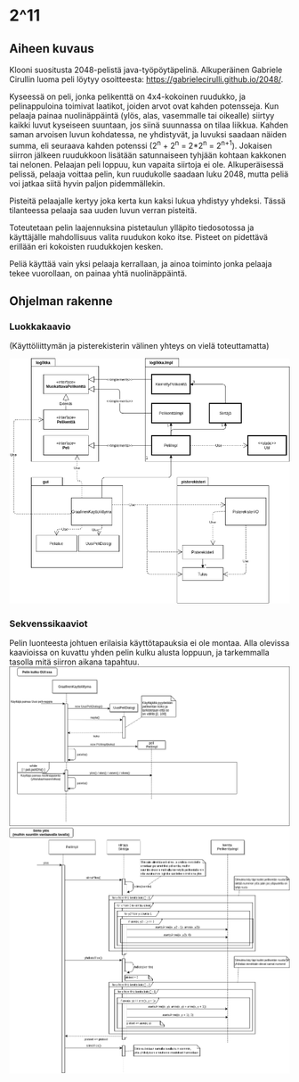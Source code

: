 # 2^11

## Aiheen kuvaus

Klooni suositusta 2048-pelistä java-työpöytäpelinä. Alkuperäinen Gabriele Cirullin luoma peli löytyy osoitteesta: https://gabrielecirulli.github.io/2048/.

Kyseessä on peli, jonka pelikenttä on 4x4-kokoinen ruudukko, ja pelinappuloina toimivat laatikot, joiden arvot ovat kahden potensseja. Kun pelaaja painaa nuolinäppäintä (ylös, alas, vasemmalle tai oikealle) siirtyy kaikki luvut kyseiseen suuntaan, jos siinä suunnassa on tilaa liikkua. Kahden saman arvoisen luvun kohdatessa, ne yhdistyvät, ja luvuksi saadaan näiden summa, eli seuraava kahden potenssi (2<sup>n</sup> + 2<sup>n</sup> = 2*2<sup>n</sup> = 2<sup>n+1</sup>). Jokaisen siirron jälkeen ruudukkoon lisätään satunnaiseen tyhjään kohtaan kakkonen tai nelonen. Pelaajan peli loppuu, kun vapaita siirtoja ei ole. Alkuperäisessä pelissä, pelaaja voittaa pelin, kun ruudukolle saadaan luku 2048, mutta peliä voi jatkaa siitä hyvin paljon pidemmällekin. 

Pisteitä pelaajalle kertyy joka kerta kun kaksi lukua yhdistyy yhdeksi. Tässä tilanteessa pelaaja saa uuden luvun verran pisteitä.

Toteutetaan pelin laajennuksina pistetaulun ylläpito tiedosotossa ja käyttäjälle mahdollisuus valita ruudukon koko itse. Pisteet on pidettävä erillään eri kokoisten ruudukkojen kesken. 

Peliä käyttää vain yksi pelaaja kerrallaan, ja ainoa toiminto jonka pelaaja tekee vuorollaan, on painaa yhtä nuolinäppäintä.

## Ohjelman rakenne

### Luokkakaavio
(Käyttöliittymän ja pisterekisterin välinen yhteys on vielä toteuttamatta)

![Määrittelyvaiheen luokkakaavio](211-luokkakaavio.png "Määrittelyvaiheen luokkakaavio")

### Sekvenssikaaviot
Pelin luonteesta johtuen erilaisia käyttötapauksia ei ole montaa. Alla olevissa kaavioissa on kuvattu yhden pelin kulku alusta loppuun, ja tarkemmalla tasolla mitä siirron aikana tapahtuu.
![Sekvenssikaavio pelin kulku](211-sekvenssi-gui-peli.png "Sekvenssikaavio pelin kulku")
![Sekvenssikaavio siirto](211-sekvenssi-siirto.png "Sekvenssikaavio siirto")
